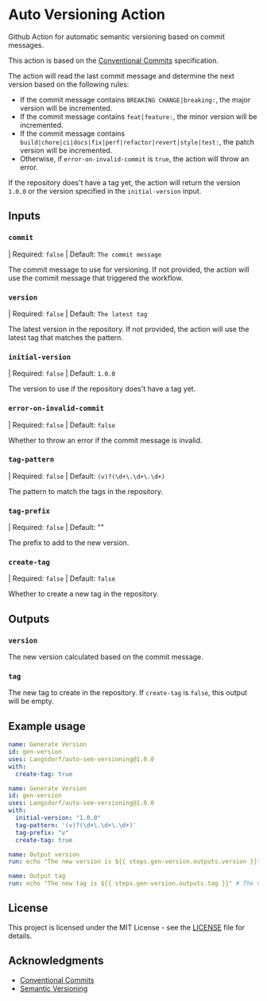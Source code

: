 # Auto Versioning Action

Github Action for automatic semantic versioning based on commit messages.

This action is based on the [Conventional Commits](https://www.conventionalcommits.org/en/v1.0.0/) specification.

The action will read the last commit message and determine the next version based on the following rules:

- If the commit message contains `BREAKING CHANGE|breaking:`, the major version will be incremented.
- If the commit message contains `feat|feature:`, the minor version will be incremented.
- If the commit message contains `build|chore|ci|docs|fix|perf|refactor|revert|style|test:`, the patch version will be incremented.
- Otherwise, if `error-on-invalid-commit` is `true`, the action will throw an error.

If the repository does't have a tag yet, the action will return the version `1.0.0` or the version specified in the `initial-version` input.

## Inputs

### `commit`

| Required: `false`
| Default: `The commit message`

The commit message to use for versioning. If not provided, the action will use the commit message that triggered the workflow.

### `version`

| Required: `false`
| Default: `The latest tag`

The latest version in the repository. If not provided, the action will use the latest tag that matches the pattern.

### `initial-version`

| Required: `false`
| Default: `1.0.0`

The version to use if the repository does't have a tag yet.

### `error-on-invalid-commit`

| Required: `false`
| Default: `false`

Whether to throw an error if the commit message is invalid.

### `tag-pattern`

| Required: `false`
| Default: `(v)?(\d+\.\d+\.\d+)`

The pattern to match the tags in the repository.

### `tag-prefix`

| Required: `false`
| Default: ""

The prefix to add to the new version.

### `create-tag`

| Required: `false`
| Default: `false`

Whether to create a new tag in the repository.

## Outputs

### `version`

The new version calculated based on the commit message.

### `tag`

The new tag to create in the repository. If `create-tag` is `false`, this output will be empty.

## Example usage

```yaml
name: Generate Version
id: gen-version
uses: Langsdorf/auto-sem-versioning@1.0.0
with:
  create-tag: true
```

```yaml
name: Generate Version
id: gen-version
uses: Langsdorf/auto-sem-versioning@1.0.0
with:
  initial-version: "1.0.0"
  tag-pattern: '(v)?(\d+\.\d+\.\d+)'
  tag-prefix: "v"
  create-tag: true
```

```yaml
name: Output version
run: echo "The new version is ${{ steps.gen-version.outputs.version }}" # The new version is 1.0.1
```

```yaml
name: Output tag
run: echo "The new tag is ${{ steps.gen-version.outputs.tag }}" # The new tag is (v)?1.0.1
```

## License

This project is licensed under the MIT License - see the [LICENSE](LICENSE) file for details.

## Acknowledgments

- [Conventional Commits](https://www.conventionalcommits.org/)
- [Semantic Versioning](https://semver.org/)
